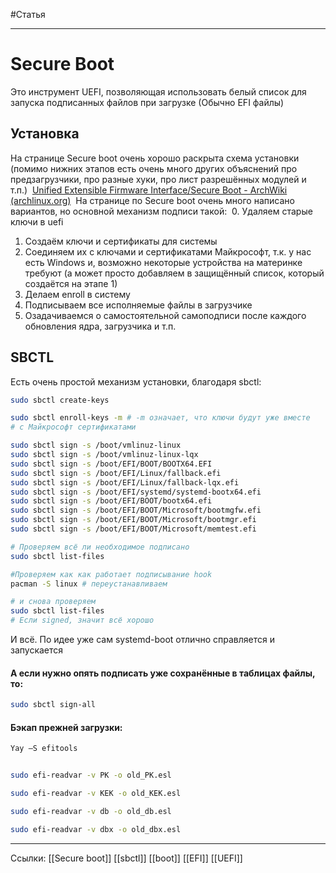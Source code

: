 #Статья 
___
# Secure Boot
Это инструмент UEFI, позволяющая использовать белый список для запуска подписанных файлов при загрузке (Обычно EFI файлы)
## Установка
На странице Secure boot очень хорошо раскрыта схема установки (помимо нижних этапов есть очень много других объяснений про предзагрузчики, про разные хуки, про лист разрешённых модулей и т.п.) 
[Unified Extensible Firmware Interface/Secure Boot - ArchWiki (archlinux.org)](https://wiki.archlinux.org/title/Unified_Extensible_Firmware_Interface/Secure_Boot) 
На странице по Secure boot очень много написано вариантов, но основной механизм подписи такой: 
0.  Удаляем старые ключи в uefi 
1.  Создаём ключи и сертификаты для системы 
2.  Соединяем их с ключами и сертификатами Майкрософт, т.к. у нас есть Windows и, возможно некоторые устройства на материнке требуют (а может просто добавляем в защищённый список, который создаётся на этапе 1) 
3.  Делаем enroll в систему  
4.  Подписываем все исполняемые файлы в загрузчике 
5.  Озадачиваемся о самостоятельной самоподписи после каждого обновления ядра, загрузчика и т.п. 

## SBCTL
Есть очень простой механизм установки, благодаря sbctl:
```bash
sudo sbctl create-keys 

sudo sbctl enroll-keys -m # -m означает, что ключи будут уже вместе  
# с Майкрософт сертификатами 

sudo sbctl sign -s /boot/vmlinuz-linux 
sudo sbctl sign -s /boot/vmlinuz-linux-lqx 
sudo sbctl sign -s /boot/EFI/BOOT/BOOTX64.EFI 
sudo sbctl sign -s /boot/EFI/Linux/fallback.efi 
sudo sbctl sign -s /boot/EFI/Linux/fallback-lqx.efi 
sudo sbctl sign -s /boot/EFI/systemd/systemd-bootx64.efi 
sudo sbctl sign -s /boot/EFI/BOOT/bootx64.efi 
sudo sbctl sign -s /boot/EFI/BOOT/Microsoft/bootmgfw.efi 
sudo sbctl sign -s /boot/EFI/BOOT/Microsoft/bootmgr.efi 
sudo sbctl sign -s /boot/EFI/BOOT/Microsoft/memtest.efi 

# Проверяем всё ли необходимое подписано 
sudo sbctl list-files 

#Проверяем как как работает подписывание hook 
pacman -S linux # переустанавливаем 

# и снова проверяем 
sudo sbctl list-files 
# Если signed, значит всё хорошо
```
И всё. По идее уже сам systemd-boot отлично справляется и запускается

#### А если нужно опять подписать уже сохранённые в таблицах файлы, то:
```bash
sudo sbctl sign-all
```

#### Бэкап прежней загрузки:
```bash
Yay –S efitools 


sudo efi-readvar -v PK -o old_PK.esl  

sudo efi-readvar -v KEK -o old_KEK.esl  

sudo efi-readvar -v db -o old_db.esl  

sudo efi-readvar -v dbx -o old_dbx.esl
```
___
Ссылки:
[[Secure boot]] [[sbctl]] [[boot]] [[EFI]] [[UEFI]]